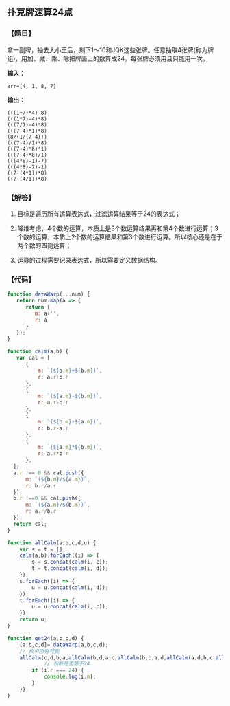 ## 扑克牌速算24点

### 【题目】
拿一副牌，抽去大小王后，剩下1～10和JQK这些张牌。任意抽取4张牌(称为牌组)，用加、减、乘、除把牌面上的数算成24。每张牌必须用且只能用一次。

**输入：**

	arr=[4, 1, 8, 7]
	
**输出：**

	(((1+7)*4)-8)
	(((1*7)-4)*8)
	(((7/1)-4)*8)
	(((7-4)*1)*8)
	(8/(1/(7-4)))
	(((7-4)/1)*8)
	(((7-4)*8)*1)
	(((7-4)*8)/1)
	(((4*8)-1)-7)
	(((4*8)-7)-1)
	((7-(4*1))*8)
	((7-(4/1))*8)

### 【解答】


1. 目标是遍历所有运算表达式，过滤运算结果等于24的表达式；

2. 降维考虑，4个数的运算，本质上是3个数运算结果再和第4个数进行运算；3个数的运算，本质上2个数的运算结果和第3个数进行运算。所以核心还是在于两个数的四则运算；

3. 运算的过程需要记录表达式，所以需要定义数据结构。



### 【代码】

```js
function dataWarp(...num) {
   return num.map(a => {
      return {
         m: a+'',
         r: a
      }
   });
}

function calm(a,b) {
   var cal = [
      {
          m: `(${a.m}+${b.m})`,
          r: a.r+b.r
      },
      {
          m: `(${a.m}-${b.m})`,
          r: a.r-b.r
      },
      {
          m: `(${b.m}-${a.m})`,
          r: b.r-a.r
      },
      {
          m: `(${a.m}*${b.m})`,
          r: a.r*b.r
      },
  ];
  a.r !== 0 && cal.push({
      m: `(${b.m}/${a.m})`,
      r: b.r/a.r
  });
  b.r !==0 && cal.push({
      m: `(${a.m}/${b.m})`,
      r: a.r/b.r
  });
  return cal;
}

function allCalm(a,b,c,d,u) {
    var s = t = [];
    calm(a,b).forEach((i) => {
        s = s.concat(calm(i, c));
        t = t.concat(calm(i, d));
    });
    s.forEach((i) => {
        u = u.concat(calm(i, d));
    });
    t.forEach((i) => {
        u = u.concat(calm(i, c));
    });
    return u;
}

function get24(a,b,c,d) {
    [a,b,c,d]= dataWarp(a,b,c,d);
    // 枚举所有可能
    allCalm(c,d,b,a,allCalm(b,d,a,c,allCalm(b,c,a,d,allCalm(a,d,b,c,allCalm(a,c,b,d,allCalm(a,b,c,d,[])))))).forEach((i) => {
    		// 判断是否等于24
        if (i.r === 24) {
            console.log(i.m);
        }
    });
}

```

